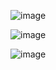 ![image](https://github.com/LawrenceDavy/configure-ad/assets/24421979/226632af-8eed-470f-995d-a331042e6b75)

![image](https://github.com/LawrenceDavy/configure-ad/assets/24421979/e3fe660f-8131-4559-92d7-60ac24f550a3)

![image](https://github.com/LawrenceDavy/configure-ad/assets/24421979/04ddaef7-71d6-427d-87a4-7be93a959f85)

